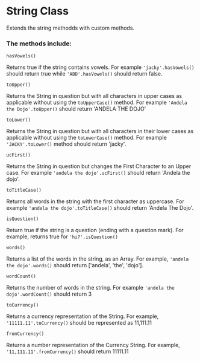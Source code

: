 # String Class
Extends the string methodds with custom methods.

### The methods include:

`hasVowels()`

Returns true if the string contains vowels. 
For example `'jacky'.hasVowels()` should return true while `'ABD'.hasVowels()` should return false.

`toUpper()`

Returns the String in question but with all characters in upper cases as applicable without using the `toUpperCase()` method.
For example `'Andela the Dojo'.toUpper()` should return 'ANDELA THE DOJO'

`toLower()`

Returns the String in question but with all characters in their lower cases as applicable without using the `toLowerCase()` method.
For example `'JACKY'.toLower()` method should return 'jacky'.

`ucFirst()`

Returns the String in question but changes the First Character to an Upper case.
For example `'andela the dojo'.ucFirst()` should return 'Andela the dojo'.

`toTitleCase()`

Returns all words in the string with the first character as uppercase.
For example `'andela the dojo'.toTitleCase()` should return 'Andela The Dojo'.

`isQuestion()`

Return true if the string is a question (ending with a question mark).
For example, returns true for `'hi?'.isQuestion()`

`words()`

Returns a list of the words in the string, as an Array.
For example, `'andela the dojo'.words()` should return ['andela', 'the', 'dojo'].

`wordCount()`

Returns the number of words in the string.
For example `'andela the dojo'.wordCount()` should return 3

`toCurrency()`

Returns a currency representation of the String.
For example, `'11111.11'.toCurrency()` should be represented as 11,111.11

`fromCurrency()`

Returns a number representation of the Currency String.
For example, `'11,111.11'.fromCurrency()` should return 11111.11
